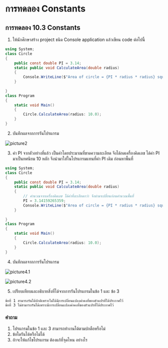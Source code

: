 # การทดลอง Constants #

## การทดลอง 10.3 Constants ##

1. ให้นักศึกษาสร้าง project ชนิด Console application แล้วเขียน code ต่อไปนี้

``` cs
using System;
class Circle
{
    public const double PI = 3.14;
    static public void CalculateArea(double radius)
    {
        Console.WriteLine($"Area of circle = {PI * radius * radius} square unit.");
    }
    
}
class Program
{
    static void Main()
    {
        Circle.CalculateArea(radius: 10.0);
    }
}
```

2. บันทึกผลจากการรันโปรแกรม

![picture2](https://user-images.githubusercontent.com/92082676/169664255-478260c7-c805-480a-a520-545469062f1c.png)

3. ค่า PI จากตัวอย่างที่แล้ว เป็นค่าโดยประมาณที่ขาดความละเอียด จึงได้กดเครื่องคิดเลข ได้ค่า PI มาเป็นทศนิยม 10 หลัก จึงนำมาใส่ในโปรแกรมแทนที่ค่า PI เดิม ก่อนหาพื้นที่

```cs
using System;
class Circle
{
    public const double PI = 3.14;
    static public void CalculateArea(double radius)
    {
        // คำนวณจากเครื่องคิดเลข ได้ค่าที่ละเอียดกว่า จึงนำมาเปลี่ยนก่อนคำนวณพื้นที่
        PI = 3.14159265359;
        Console.WriteLine($"Area of circle = {PI * radius * radius} square unit.");
    }
    
}
class Program
{
    static void Main()
    {
        Circle.CalculateArea(radius: 10.0);
    }
}

```
4. บันทึกผลจากการรันโปรแกรม

![picture4.1](https://user-images.githubusercontent.com/92082676/169664333-08ccb72d-8f9c-42cd-b6fd-8fafe556e13f.png)

![picture4.2](https://user-images.githubusercontent.com/92082676/169664344-c40f7421-9df4-4bef-8c10-2bb482e5c844.png)

5. เปรียบเทียบและอธิบายสิ่งที่ได้จากการรันโปรแกรมในข้อ 1 และ ข้อ 3

```
ข้อที่ 1 สามารถรันได้ปกติเพราะไม่ได้มีการเปลี่ยนแปลงค่าคงที่ของตัวแปรที่ได้ประกาศไว้
ข้อที่ 3 ไม่สามารถรันได้เพราะมีการเปลี่ยนแปลงค่าคงที่ของตัวแปรที่ได้ประกาศไว้
```

### คำถาม ###
1. โปรแกรมในข้อ 1 และ 3 สามารถทำงานได้ตามปกตือหรือไม่
2. ข้อใดรันได้หรือไม่ได้
3. ถ้าจะให้แก้ไขโปรแกรม ต้องแก้ที่จุดไหน อย่างไร
